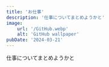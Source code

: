 ```yaml
---
title: 'お仕事'
description: '仕事についてまとめようかと'
image:
    url: '/GitHub.webp'
    alt: 'GitHub wallpaper'
pubDate: '2024-03-21'
---
```


仕事についてまとめようかと